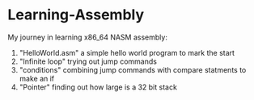 # Learning-Assembly

My journey in learning x86_64 NASM assembly:

1. "HelloWorld.asm" a simple hello world program to mark the start
2. "Infinite loop" trying out jump commands
3. "conditions" combining jump commands with compare statments to make an if
4. "Pointer" finding out how large is a 32 bit stack
